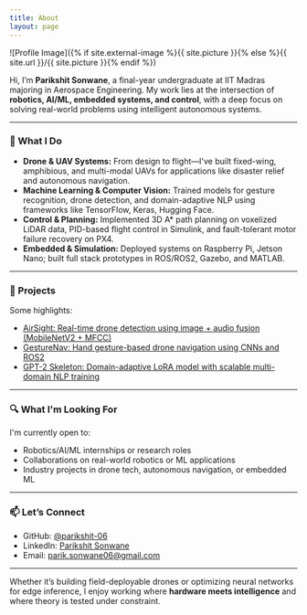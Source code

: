```yaml
---
title: About
layout: page
---
```

![Profile Image]({% if site.external-image %}{{ site.picture }}{% else %}{{ site.url }}/{{ site.picture }}{% endif %})


Hi, I’m **Parikshit Sonwane**, a final-year undergraduate at IIT Madras majoring in Aerospace Engineering. My work lies at the intersection of **robotics, AI/ML, embedded systems, and control**, with a deep focus on solving real-world problems using intelligent autonomous systems.

---

### 🔧 What I Do

- **Drone & UAV Systems:** From design to flight—I've built fixed-wing, amphibious, and multi-modal UAVs for applications like disaster relief and autonomous navigation.
- **Machine Learning & Computer Vision:** Trained models for gesture recognition, drone detection, and domain-adaptive NLP using frameworks like TensorFlow, Keras, Hugging Face.
- **Control & Planning:** Implemented 3D A* path planning on voxelized LiDAR data, PID-based flight control in Simulink, and fault-tolerant motor failure recovery on PX4.
- **Embedded & Simulation:** Deployed systems on Raspberry Pi, Jetson Nano; built full stack prototypes in ROS/ROS2, Gazebo, and MATLAB.

---

### 💼 Projects

Some highlights:
<ul>
	<li><a href="https://github.com/">AirSight: Real-time drone detection using image + audio fusion (MobileNetV2 + MFCC)</a></li>
	<li><a href="https://github.com/">GestureNav: Hand gesture-based drone navigation using CNNs and ROS2</a></li>
	<li><a href="https://github.com/">GPT-2 Skeleton: Domain-adaptive LoRA model with scalable multi-domain NLP training</a></li>
</ul>

---

### 🔍 What I'm Looking For

I'm currently open to:
- Robotics/AI/ML internships or research roles
- Collaborations on real-world robotics or ML applications
- Industry projects in drone tech, autonomous navigation, or embedded ML

---

### 📫 Let’s Connect

- GitHub: [@parikshit-06](https://github.com/parikshit-06)
- LinkedIn: [Parikshit Sonwane](https://linkedin.com/in/psonwane)
- Email: parik.sonwane06@gmail.com

---

Whether it’s building field-deployable drones or optimizing neural networks for edge inference, I enjoy working where **hardware meets intelligence** and where theory is tested under constraint.
